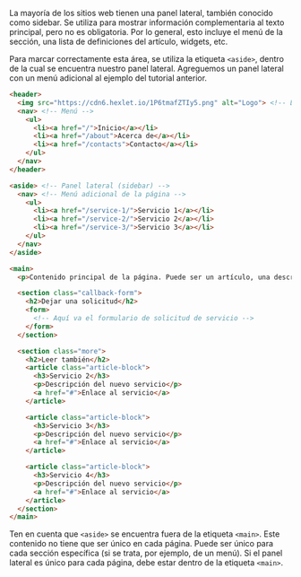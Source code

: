 La mayoría de los sitios web tienen una panel lateral, también conocido como sidebar. Se utiliza para mostrar información complementaria al texto principal, pero no es obligatoria. Por lo general, esto incluye el menú de la sección, una lista de definiciones del artículo, widgets, etc.

Para marcar correctamente esta área, se utiliza la etiqueta `<aside>`, dentro de la cual se encuentra nuestro panel lateral. Agreguemos un panel lateral con un menú adicional al ejemplo del tutorial anterior.

```html
<header>
  <img src="https://cdn6.hexlet.io/1P6tmafZTIy5.png" alt="Logo"> <!-- Logo del sitio -->
  <nav> <!-- Menú -->
    <ul>
      <li><a href="/">Inicio</a></li>
      <li><a href="/about">Acerca de</a></li>
      <li><a href="/contacts">Contacto</a></li>
    </ul>
  </nav>
</header>

<aside> <!-- Panel lateral (sidebar) -->
  <nav> <!-- Menú adicional de la página -->
    <ul>
      <li><a href="/service-1/">Servicio 1</a></li>
      <li><a href="/service-2/">Servicio 2</a></li>
      <li><a href="/service-3/">Servicio 3</a></li>
    </ul>
  </nav>
</aside>

<main>
  <p>Contenido principal de la página. Puede ser un artículo, una descripción de un servicio, datos de contacto, etc.</p>

  <section class="callback-form">
    <h2>Dejar una solicitud</h2>
    <form>
      <!-- Aquí va el formulario de solicitud de servicio -->
    </form>
  </section>

  <section class="more">
    <h2>Leer también</h2>
    <article class="article-block">
      <h3>Servicio 2</h3>
      <p>Descripción del nuevo servicio</p>
      <a href="#">Enlace al servicio</a>
    </article>

    <article class="article-block">
      <h3>Servicio 3</h3>
      <p>Descripción del nuevo servicio</p>
      <a href="#">Enlace al servicio</a>
    </article>

    <article class="article-block">
      <h3>Servicio 4</h3>
      <p>Descripción del nuevo servicio</p>
      <a href="#">Enlace al servicio</a>
    </article>
  </section>
</main>
```

Ten en cuenta que `<aside>` se encuentra fuera de la etiqueta `<main>`. Este contenido no tiene que ser único en cada página. Puede ser único para cada sección específica (si se trata, por ejemplo, de un menú). Si el panel lateral es único para cada página, debe estar dentro de la etiqueta `<main>`.
